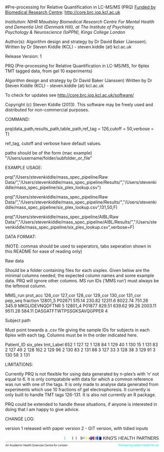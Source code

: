 #Pre-processing for Relative  Quantification in LC-MS/MS (PRQ)
[Funded by Biomedical Research Centre](http://core.brc.iop.kcl.ac.uk): http://core.brc.iop.kcl.ac.uk

*Institution: NIHR Maudsley Biomedical Research Centre For Mental Health and Dementia Unit (Denmark Hill), at The Institute of Psychiatry, Psychology & Neuroscience (IoPPN), Kings College London* 

Author(s): Algorithm design and strategy by Dr David Baker (Janssen).
Written by Dr Steven Kiddle (KCL) - steven.kiddle (at) kcl.ac.uk

Release Version: 1


PRQ (Pre-processing for Relative  Quantification in LC-MS/MS, for 6plex TMT tagged data, from gel 10 experiments)

Algorithm design and strategy by Dr David Baker (Janssen)
Written by Dr Steven Kiddle (KCL) - steven.kiddle (at) kcl.ac.uk

To check for updates see http://core.brc.iop.kcl.ac.uk/software/

Copyright (c) Steven Kiddle (2013). This software may be freely used and distributed for non-commercial purposes.


COMMAND:

prq(data_path,results_path,table_path,ref_tag = 126,cutoff = 50,verbose = T)


ref_tag, cutoff and verbose have default values.

paths should be of the form (mac example) "/Users/username/folder/subfolder_or_file"
 

EXAMPLE USAGE: 

prq("/Users/stevenkiddle/mass_spec_pipeline/Raw Data/","/Users/stevenkiddle/mass_spec_pipeline/Results/","/Users/stevenkiddle/mass_spec_pipeline/six_plex_lookup.csv")

prq("/Users/stevenkiddle/mass_spec_pipeline/Raw Data/","/Users/stevenkiddle/mass_spec_pipeline/Results/","/Users/stevenkiddle/mass_spec_pipeline/six_plex_lookup.csv”,131,50,F)

prq("/Users/stevenkiddle/mass_spec_pipeline/AIBL/Raw Data/","/Users/stevenkiddle/mass_spec_pipeline/AIBL/Results/","/Users/stevenkiddle/mass_spec_pipeline/six_plex_lookup.csv”,verbose=F)


DATA FORMAT:

(NOTE: commas should be used to seperators, tabs seperation shown in this README for ease of reading only)


Raw data

Should be a folder containing files for each sixplex. Given below are the minimal columns needed, the expected column names and some example data. PRQ will ignore other columns. MS run IDs (‘MMS run’) must always be the leftmost column.

MMS_run	prot_acc 126_cor	127_cor	128_cor	129_cor	130_cor	131_cor	pep_seq	fraction
12801_5	P02671	515.14	230.82	12311.6	8022.74	751.26	345.9	MKGLIDEVNQDFTNR	5
12801_4	P01877	829.51	639.62	99.26	2003.11	9511.28	584.11	DASGATFTWTPSSGKSAVQGPPER	4


Subject path

Must point towards a .csv file giving the sample IDs for subjects in each 6plex with each tag. Columns must be in the order indicated here.

Patient_ID	six_plex	tmt_Label
652	1	127
12	1	128
84	1	129
40	1	130
15	1	131
83	2	127
49	2	128
162	2	129
96	2	130
83	2	131
88	3	127
33	3	128
38	3	129
91	3	130
58	3	131


LIMITATIONS:

Currently PRQ is not flexible for using data generated by n-plex’s with ’n’ not equal to 6. It is only compatabile with data for which a common reference was run with one of the tags. It is only made to analyse data generated from experiments which use 10 fractions of gel electrophoresis. It currently is only built to handle TMT tags 126-131. It is also not currently an R package.

PRQ could be extended to handle these situations, if anyone is interested in doing that I am happy to give advice.


CHANGE LOG:

version 1 released with paper
version 2 - GIT version, with tidied inputs


    
   
![Kings Health Partners](figures/brc-u-logos/KHP_M_oneline_descriptor_strapline_hr_CMYK-e1409244956134.jpg)
